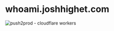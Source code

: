 # whoami.joshhighet.com
 
![push2prod - cloudflare workers](https://github.com/joshhighet/whoami/workflows/push2prod%20-%20cloudflare%20workers/badge.svg)
